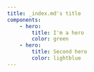 ```yaml
---
title: _index.md's title
components:
    - hero:
        title: I'm a hero
        color: green
    - hero:
        title: Second hero
        color: lightblue
---
```


